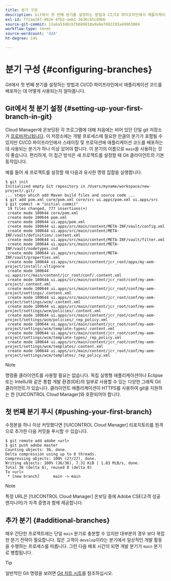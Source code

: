 ```yaml
---
title: 분기 구성
description: Git에서 첫 번째 분기를 설정하는 방법과 CI/CD 파이프라인에서 애플리케이션 코드를 배포하는 데 어떻게 사용되는지 알아봅니다.
exl-id: ff2ae28f-902e-4fb2-aeb1-3636cb5cd9bb
source-git-commit: 11a6a53d8cbfb689810a9a8e7d82293a49863084
workflow-type: tm+mt
source-wordcount: '324'
ht-degree: 14%

---
```



# 분기 구성 {#configuring-branches}

Git에서 첫 번째 분기를 설정하는 방법과 CI/CD 파이프라인에서 애플리케이션 코드를 배포하는 데 어떻게 사용되는지 알아봅니다.

## Git에서 첫 분기 설정 {#setting-up-your-first-branch-in-git}

Cloud Manager에 온보딩된 각 프로그램에 대해 처음에는 비어 있던 단일 git 저장소가 [프로비저닝됩니다](/help/requirements/environment-provisioning.md). 이 저장소에는 개발 프로세스에 필요한 만큼의 분기가 포함될 수 있지만 CI/CD 파이프라인에서 스테이징 및 프로덕션에 애플리케이션 코드를 배포하는 데 사용되는 분기가 하나 이상 있어야 합니다. 이 분기의 이름으로 `main`을 사용하는 것이 좋습니다. 편리하게, 이 접근 방식은 새 프로젝트를 설정할 때 Git 클라이언트의 기본 동작입니다.

예를 들어 새 프로젝트를 설정할 때 다음과 유사한 명령 집합을 실행합니다.

```shell
$ git init
Initialized empty Git repository in /Users/myname/workspace/new-project/.git/
... steps which add Maven build files and source code ...
$ git add pom.xml core/pom.xml core/src ui.apps/pom.xml ui.apps/src
$ git commit -m "initial commit"
 19 files changed, 777 insertions(+)
 create mode 100644 core/pom.xml
 create mode 100644 pom.xml
 create mode 100644 ui.apps/pom.xml
 create mode 100644 ui.apps/src/main/content/META-INF/vault/config.xml
 create mode 100644 ui.apps/src/main/content/META-INF/vault/definition/.content.xml
 create mode 100644 ui.apps/src/main/content/META-INF/vault/filter.xml
 create mode 100644 ui.apps/src/main/content/META-INF/vault/nodetypes.cnd
 create mode 100644 ui.apps/src/main/content/META-INF/vault/properties.xml
 create mode 100644 ui.apps/src/main/content/jcr_root/apps/my-aem-project/install/.vltignore
 create mode 100644 ui.apps/src/main/content/jcr_root/conf/.content.xml
 create mode 100644 ui.apps/src/main/content/jcr_root/conf/my-aem-project/.content.xml
 create mode 100644 ui.apps/src/main/content/jcr_root/conf/my-aem-project/settings/.content.xml
 create mode 100644 ui.apps/src/main/content/jcr_root/conf/my-aem-project/settings/wcm/.content.xml
 create mode 100644 ui.apps/src/main/content/jcr_root/conf/my-aem-project/settings/wcm/policies/.content.xml
 create mode 100644 ui.apps/src/main/content/jcr_root/conf/my-aem-project/settings/wcm/policies/_rep_policy.xml
 create mode 100644 ui.apps/src/main/content/jcr_root/conf/my-aem-project/settings/wcm/template-types/.content.xml
 create mode 100644 ui.apps/src/main/content/jcr_root/conf/my-aem-project/settings/wcm/template-types/_rep_policy.xml
 create mode 100644 ui.apps/src/main/content/jcr_root/conf/my-aem-project/settings/wcm/templates/.content.xml
 create mode 100644 ui.apps/src/main/content/jcr_root/conf/my-aem-project/settings/wcm/templates/_rep_policy.xml
```

>[!NOTE]
>
>명령줄 클라이언트를 사용할 필요는 없습니다. 독립 실행형 애플리케이션이나 Eclipse 또는 IntelliJ와 같은 통합 개발 환경(IDE)의 일부로 사용할 수 있는 다양한 그래픽 Git 클라이언트가 있습니다. 클라이언트 애플리케이션이 HTTPS를 사용하여 git을 지원하는 한 [!UICONTROL Cloud Manager]와 호환되어야 합니다.

## 첫 번째 분기 푸시 {#pushing-your-first-branch}

수정본을 하나 이상 커밋했다면 [!UICONTROL Cloud Manager] 리포지토리를 원격으로 추가한 다음 커밋을 푸시할 수 있습니다.

```shell
$ git remote add adobe <url>
$ git push adobe master
Counting objects: 36, done.
Delta compression using up to 8 threads.
Compressing objects: 100% (27/27), done.
Writing objects: 100% (36/36), 7.31 KiB | 1.83 MiB/s, done.
Total 36 (delta 6), reused 0 (delta 0)
To <url>
 * [new branch]      main -> main
```

>[!NOTE]
>
>특정 URL은 [!UICONTROL Cloud Manager] 온보딩 중에 Adobe CSE(고객 성공 엔지니어)가 자격 증명과 함께 제공합니다.

## 추가 분기 {#additional-branches}

매우 간단한 프로젝트에는 단일 `main` 분기로 충분할 수 있지만 대부분의 경우 보다 복잡한 분기 전략이 필요합니다. 많은 고객이 `develop`이라는 분기에서 일상적인 개발 활동을 수행하는 프로세스를 따릅니다. 그런 다음 배포 시간이 되면 개발 분기가 `main` 분기로 병합됩니다.

>[!TIP]
>
>일반적인 Git 명령을 보려면 [Git 치트 시트](https://training.github.com/downloads/github-git-cheat-sheet)를 참조하십시오.
